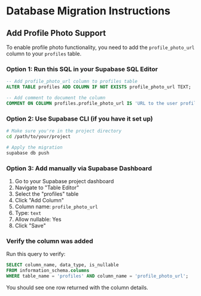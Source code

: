 # Database Migration Instructions

## Add Profile Photo Support

To enable profile photo functionality, you need to add the `profile_photo_url` column to your `profiles` table.

### Option 1: Run this SQL in your Supabase SQL Editor

```sql
-- Add profile_photo_url column to profiles table
ALTER TABLE profiles ADD COLUMN IF NOT EXISTS profile_photo_url TEXT;

-- Add comment to document the column  
COMMENT ON COLUMN profiles.profile_photo_url IS 'URL to the user profile photo stored in Supabase Storage';
```

### Option 2: Use Supabase CLI (if you have it set up)

```bash
# Make sure you're in the project directory
cd /path/to/your/project

# Apply the migration
supabase db push
```

### Option 3: Add manually via Supabase Dashboard

1. Go to your Supabase project dashboard
2. Navigate to "Table Editor" 
3. Select the "profiles" table
4. Click "Add Column"
5. Column name: `profile_photo_url`
6. Type: `text`
7. Allow nullable: Yes
8. Click "Save"

### Verify the column was added

Run this query to verify:
```sql
SELECT column_name, data_type, is_nullable 
FROM information_schema.columns 
WHERE table_name = 'profiles' AND column_name = 'profile_photo_url';
```

You should see one row returned with the column details.
